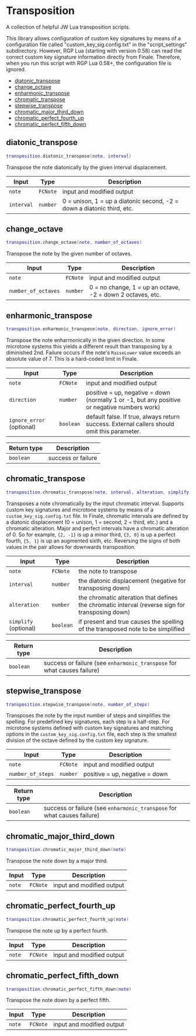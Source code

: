 # Transposition

A collection of helpful JW Lua transposition scripts.

This library allows configuration of custom key signatures by means
of a configuration file called "custom_key_sig.config.txt" in the
"script_settings" subdirectory. However, RGP Lua (starting with version 0.58)
can read the correct custom key signature information directly from
Finale. Therefore, when you run this script with RGP Lua 0.58+, the configuration file
is ignored.

- [diatonic_transpose](#diatonic_transpose)
- [change_octave](#change_octave)
- [enharmonic_transpose](#enharmonic_transpose)
- [chromatic_transpose](#chromatic_transpose)
- [stepwise_transpose](#stepwise_transpose)
- [chromatic_major_third_down](#chromatic_major_third_down)
- [chromatic_perfect_fourth_up](#chromatic_perfect_fourth_up)
- [chromatic_perfect_fifth_down](#chromatic_perfect_fifth_down)

## diatonic_transpose

```lua
transposition.diatonic_transpose(note, interval)
```

Transpose the note diatonically by the given interval displacement.

| Input | Type | Description |
| ----- | ---- | ----------- |
| `note` | `FCNote` | input and modified output |
| `interval` | `number` | 0 = unison, 1 = up a diatonic second, -2 = down a diatonic third, etc. |

## change_octave

```lua
transposition.change_octave(note, number_of_octaves)
```

Transpose the note by the given number of octaves.

| Input | Type | Description |
| ----- | ---- | ----------- |
| `note` | `FCNote` | input and modified output |
| `number_of_octaves` | `number` | 0 = no change, 1 = up an octave, -2 = down 2 octaves, etc. |

## enharmonic_transpose

```lua
transposition.enharmonic_transpose(note, direction, ignore_error)
```

Transpose the note enharmonically in the given direction. In some microtone systems this yields a different result than transposing by a diminished 2nd.
Failure occurs if the note's `RaiseLower` value exceeds an absolute value of 7. This is a hard-coded limit in Finale.

| Input | Type | Description |
| ----- | ---- | ----------- |
| `note` | `FCNote` | input and modified output |
| `direction` | `number` | positive = up, negative = down (normally 1 or -1, but any positive or negative numbers work) |
| `ignore_error` (optional) | `boolean` | default false. If true, always return success. External callers should omit this parameter. |

| Return type | Description |
| ----------- | ----------- |
| `boolean` | success or failure |

## chromatic_transpose

```lua
transposition.chromatic_transpose(note, interval, alteration, simplify)
```

Transposes a note chromatically by the input chromatic interval. Supports custom key signatures
and microtone systems by means of a `custom_key_sig.config.txt` file. In Finale, chromatic intervals
are defined by a diatonic displacement (0 = unison, 1 = second, 2 = third, etc.) and a chromatic alteration.
Major and perfect intervals have a chromatic alteration of 0. So for example, `{2, -1}` is up a minor third, `{3, 0}`
is up a perfect fourth, `{5, 1}` is up an augmented sixth, etc. Reversing the signs of both values in the pair
allows for downwards transposition.

| Input | Type | Description |
| ----- | ---- | ----------- |
| `note` | `FCNote` | the note to transpose |
| `interval` | `number` | the diatonic displacement (negative for transposing down) |
| `alteration` | `number` | the chromatic alteration that defines the chromatic interval (reverse sign for transposing down) |
| `simplify` (optional) | `boolean` | if present and true causes the spelling of the transposed note to be simplified |

| Return type | Description |
| ----------- | ----------- |
| `boolean` | success or failure (see `enharmonic_transpose` for what causes failure) |

## stepwise_transpose

```lua
transposition.stepwise_transpose(note, number_of_steps)
```

Transposes the note by the input number of steps and simplifies the spelling.
For predefined key signatures, each step is a half-step.
For microtone systems defined with custom key signatures and matching options in the `custom_key_sig.config.txt` file,
each step is the smallest division of the octave defined by the custom key signature.

| Input | Type | Description |
| ----- | ---- | ----------- |
| `note` | `FCNote` | input and modified output |
| `number_of_steps` | `number` | positive = up, negative = down |

| Return type | Description |
| ----------- | ----------- |
| `boolean` | success or failure (see `enharmonic_transpose` for what causes failure) |

## chromatic_major_third_down

```lua
transposition.chromatic_major_third_down(note)
```

Transpose the note down by a major third.

| Input | Type | Description |
| ----- | ---- | ----------- |
| `note` | `FCNote` | input and modified output |

## chromatic_perfect_fourth_up

```lua
transposition.chromatic_perfect_fourth_up(note)
```

Transpose the note up by a perfect fourth.

| Input | Type | Description |
| ----- | ---- | ----------- |
| `note` | `FCNote` | input and modified output |

## chromatic_perfect_fifth_down

```lua
transposition.chromatic_perfect_fifth_down(note)
```

Transpose the note down by a perfect fifth.

| Input | Type | Description |
| ----- | ---- | ----------- |
| `note` | `FCNote` | input and modified output |

